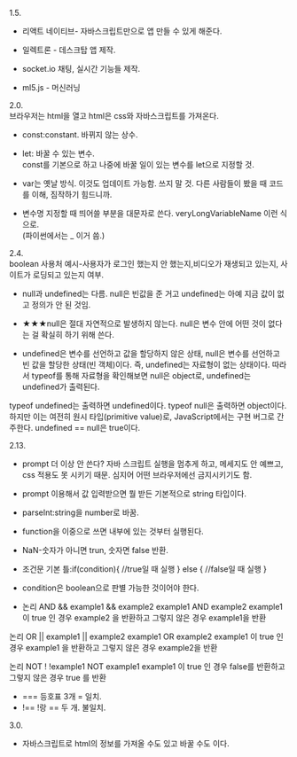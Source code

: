 1.5.  
- 리액트 네이티브- 자바스크립트만으로 앱 만들 수 있게 해준다.  

- 일렉트론 - 데스크탑 앱 제작.  

- socket.io 채팅, 실시간 기능들 제작.  

- ml5.js - 머신러닝  

2.0.  
브라우저는 html을 열고 html은 css와 자바스크립트를 가져온다.  

- const:constant. 바뀌지 않는 상수.  

- let: 바꿀 수 있는 변수.  
const를 기본으로 하고 나중에 바꿀 일이 있는 변수를 let으로 지정할 것.  

- var는 옛날 방식. 이것도 업데이트 가능함. 쓰지 말 것. 다른 사람들이 봤을 때 코드를 이해, 짐작하기 힘드니까.

- 변수명 지정할 때 띄어쓸 부분을 대문자로 쓴다. veryLongVariableName 이런 식으로.  
(파이썬에서는 _ 이거 씀.)  

2.4.  
boolean 사용처 예시-사용자가 로그인 했는지 안 했는지,비디오가 재생되고 있는지, 사이트가 로딩되고 있는지 여부.  

- null과 undefined는 다름. null은 빈값을 준 거고 undefined는 아예 지금 값이 없고 정의가 안 된 것임.  

- ★★★null은 절대 자연적으로 발생하지 않는다. null은 변수 안에 어떤 것이 없다는 걸 확실히 하기 위해 쓴다. 

- undefined은 변수를 선언하고 값을 할당하지 않은 상태, null은 변수를 선언하고 빈 값을 할당한 상태(빈 객체)이다. 즉, undefined는 자료형이 없는 상태이다.
따라서 typeof를 통해 자료형을 확인해보면 null은 object로, undefined는 undefined가 출력된다.  

typeof undefined는 출력하면 undefined이다.
typeof null은 출력하면 object이다. 하지만 이는 여전히 원시 타입(primitive value)로, JavaScript에서는 구현 버그로 간주한다.
undefined == null은 true이다.  

2.13.  
- prompt 더 이상 안 쓴다? 자바 스크립트 실행을 멈추게 하고, 메세지도 안 예쁘고, css 적용도 못 시키기 때문. 심지어 어떤 브라우저에선 금지시키기도 함. 

- prompt 이용해서 값 입력받으면 뭘 받든 기본적으로 string 타입이다. 

- parseInt:string을 number로 바꿈.  

- function을 이중으로 쓰면 내부에 있는 것부터 실행된다.  

- NaN-숫자가 아니면 trun, 숫자면 false 반환.

- 조건문 기본 틀:if(condition){
    //true일 때 실행
    } else {
    //false일 때 실행
    }  

- condition은 boolean으로 판별 가능한 것이어야 한다.  

- 논리 AND	&&	example1 && example2	example1 AND example2	example1 이 true 인 경우 example2 을 반환하고 그렇지 않은 경우 example1을 반환  

논리 OR	||	example1 || example2	example1 OR example2	example1 이 true 인 경우 example1 을 반환하고 그렇지 않은 경우 example2을 반환  

논리 NOT !	!example1	NOT example1	example1 이 true 인 경우 false를 반환하고 그렇지 않은 경우 true 를 반환   


- === 등호표 3개 = 일치.  
- !== !랑 == 두 개. 불일치.

3.0.

- 자바스크립트로 html의 정보를 가져올 수도 있고 바꿀 수도 이다. 